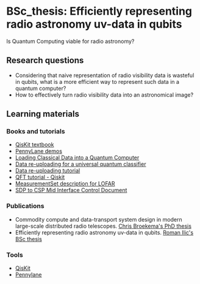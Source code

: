 # BSc_thesis: Efficiently representing radio astronomy uv-data in qubits

Is Quantum Computing viable for radio astronomy?

## Research questions
- Considering that naive representation of radio visibility data is wasteful in qubits, what is a more efficient way to represent such data in a quantum computer?
- How to effectively turn radio visibility data into an astronomical image?

## Learning materials

### Books and tutorials

- [QisKit textbook](https://qiskit.org/textbook/preface.html)
- [PennyLane demos](https://pennylane.ai/qml/demos_getting-started.html)
- [Loading Classical Data into a Quantum Computer](https://arxiv.org/abs/1803.01958)
- [Data re-uploading for a universal quantum classifier](https://arxiv.org/abs/1907.02085)
- [Data re-uploading tutorial](https://github.com/NLESC-quantum/quantum_comp/tree/main/pulsar_search/ml/reupload)
- [QFT tutorial - Qiskit](https://qiskit.org/textbook/ch-algorithms/quantum-fourier-transform.html#3.-Example-1:-1-qubit-QFT-)
- [MeasurementSet description for LOFAR](file:///C:/Users/roman/OneDrive/Bureau/UM/BSc/TH/Visibitlity_data_format/LOFAR.pdf)
- [SDP to CSP Mid Interface Control Document](file:///C:/Users/roman/OneDrive/Bureau/UM/BSc/TH/Visibitlity_data_format/SKA.pdf)

### Publications
- Commodity compute and data-transport system design in modern large-scale distributed radio telescopes. [Chris Broekema's PhD thesis](https://www.astron.nl/~broekema/Thesis/PhD-Thesis.pdf)
- Efficiently representing radio astronomy uv-data in qubits. [Roman Ilic's BSc thesis](https://fr.overleaf.com/read/dtxmfchtqbmp)

### Tools
- [QisKit](https://qiskit.org/)
- [Pennylane](https://pennylane.ai/)
